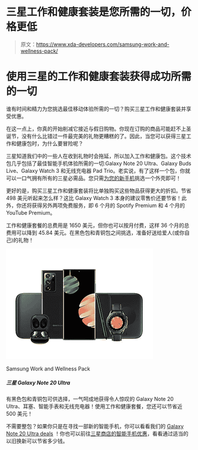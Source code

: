 # 三星工作和健康套装是您所需的一切，价格更低

> 原文：<https://www.xda-developers.com/samsung-work-and-wellness-pack/>

# 使用三星的工作和健康套装获得成功所需的一切

谁有时间和精力为您挑选最佳移动体验所需的一切？购买三星工作和健康套装并享受优惠。

在这一点上，你真的开始削减它接近与假日购物。你现在订购的商品可能赶不上圣诞节，没有什么比错过一件最完美的礼物更糟糕的了。因此，当您可以获得三星工作和健康包时，为什么要冒险呢？

三星知道我们中的一些人在收到礼物时会拖延，所以加入工作和健康包。这个技术包几乎包括了最佳智能手机体验所需的一切:Galaxy Note 20 Ultra、Galaxy Buds Live、Galaxy Watch 3 和无线充电器 Pad Trio。老实说，有了这样一个包，你就可以一口气拥有所有的三星必需品。您只需[为您的新手机](https://www.xda-developers.com/best-galaxy-note-20-ultra-thin-cases/)挑选一个外壳即可！

更好的是，购买三星工作和健康套装将比单独购买这些物品获得更大的折扣。节省 498 美元听起来怎么样？这比 Galaxy Watch 3 本身的建议零售价还要节省！此外，你还将获得另外两项免费服务，即 6 个月的 Spotify Premium 和 4 个月的 YouTube Premium。

工作和健康套餐的总费用是 1650 美元，但你也可以按月付费，这样 36 个月的总费用可以降到 45.84 美元。在黑色包和青铜包之间挑选，准备好送给爱人(或你自己)的礼物！

 <picture>![Available in the Black Pack or Bronze Pack, get the awesome Galaxy Note 20 Ultra, earbuds, a smartwatch, and a wireless charger all in one go! You'll save nearly $500 with the Work and Wellness Pack, too!](img/cf75decdcac6e6c32f9e297ae6712484.png)</picture> 

Samsung Work and Wellness Pack

##### 三星 Galaxy Note 20 Ultra

有黑色包和青铜包可供选择，一气呵成地获得令人惊叹的 Galaxy Note 20 Ultra、耳塞、智能手表和无线充电器！使用工作和健康套餐，您还可以节省近 500 美元！

不需要整包？如果你只是在寻找一部新的智能手机，你可以看看我们的 [Galaxy Note 20 Ultra deals](https://www.xda-developers.com/best-galaxy-note-20-ultra-deals/) ！你也可以前往[三星商店的智能手机优惠](https://shop-links.co/1726281084301337735?u1=011c7525-f9ae-4aad-9fde-5a04d2f3700b)，看看通过适当的以旧换新可以节省多少钱。